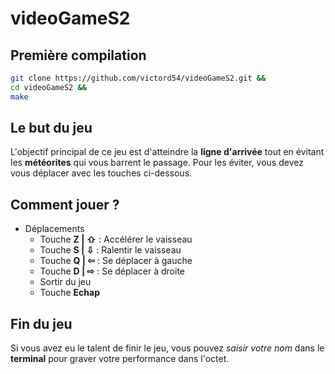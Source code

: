 # videoGameS2

## Première compilation
```sh
git clone https://github.com/victord54/videoGameS2.git &&
cd videoGameS2 &&
make
```

## Le but du jeu

L'objectif principal de ce jeu est d'atteindre la **ligne d'arrivée** tout en évitant les **météorites** qui vous barrent le passage.
Pour les éviter, vous devez vous déplacer avec les touches ci-dessous.

## Comment jouer ?

* Déplacements
	* Touche **Z | ⇧** : Accélérer le vaisseau
	* Touche **S | ⇩** : Ralentir le vaisseau
	* Touche **Q | ⇦** : Se déplacer à gauche
	* Touche **D | ⇨** : Se déplacer à droite
	* Sortir du jeu
	* Touche **Echap**

## Fin du jeu

Si vous avez eu le talent de finir le jeu, vous pouvez *saisir votre nom* dans le **terminal** pour graver votre performance dans l'octet.
